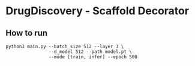 # DrugDiscovery - Scaffold Decorator

## How to run

```
python3 main.py --batch_size 512 --layer 3 \
                --d_model 512 --path model.pt \
                --mode [train, infer] --epoch 500
```

